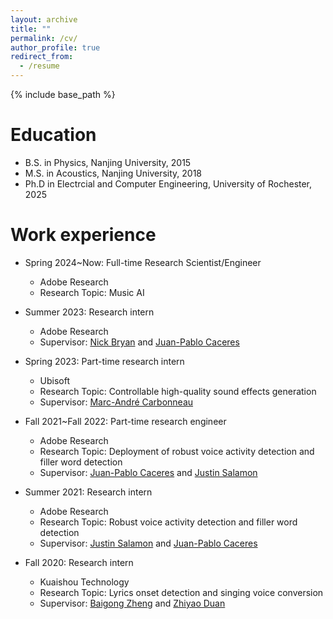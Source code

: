```yaml
---
layout: archive
title: ""
permalink: /cv/
author_profile: true
redirect_from:
  - /resume
---
```


{% include base_path %}

Education
======
* B.S. in Physics, Nanjing University, 2015
* M.S. in Acoustics, Nanjing University, 2018
* Ph.D in Electrcial and Computer Engineering, University of Rochester, 2025

Work experience
======
* Spring 2024~Now: Full-time Research Scientist/Engineer
  * Adobe Research
  * Research Topic: Music AI

* Summer 2023: Research intern
  * Adobe Research
  * Supervisor: [Nick Bryan](https://ccrma.stanford.edu/~njb/) and [Juan-Pablo Caceres](https://ccrma.stanford.edu/~jcaceres/)

* Spring 2023: Part-time research intern
  * Ubisoft
  * Research Topic: Controllable high-quality sound effects generation 
  * Supervisor: [Marc-André Carbonneau](https://sites.google.com/site/marcandrecarbonneau/?pli=1)  

* Fall 2021~Fall 2022: Part-time research engineer
  * Adobe Research
  * Research Topic: Deployment of robust voice activity detection and filler word detection
  * Supervisor: [Juan-Pablo Caceres](https://ccrma.stanford.edu/~jcaceres/) and [Justin Salamon](https://www.justinsalamon.com/) 

* Summer 2021: Research intern
  * Adobe Research
  * Research Topic: Robust voice activity detection and filler word detection
  * Supervisor: [Justin Salamon](https://www.justinsalamon.com/) and [Juan-Pablo Caceres](https://ccrma.stanford.edu/~jcaceres/)

* Fall 2020: Research intern
  * Kuaishou Technology 
  * Research Topic: Lyrics onset detection and singing voice conversion
  * Supervisor: [Baigong Zheng](https://www.linkedin.com/in/baigongzheng/) and [Zhiyao Duan](http://www2.ece.rochester.edu/~zduan/)

